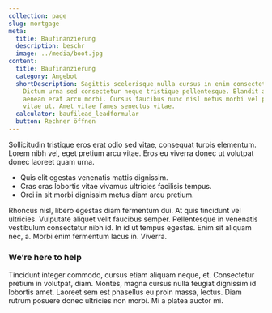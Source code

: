 ```yaml
---
collection: page
slug: mortgage
meta:
  title: Baufinanzierung
  description: beschr
  image: ../media/boot.jpg
content:
  title: Baufinanzierung
  category: Angebot
  shortDescription: Sagittis scelerisque nulla cursus in enim consectetur quam.
    Dictum urna sed consectetur neque tristique pellentesque. Blandit amet, sed
    aenean erat arcu morbi. Cursus faucibus nunc nisl netus morbi vel porttitor
    vitae ut. Amet vitae fames senectus vitae.
  calculator: baufilead_leadformular
  button: Rechner öffnen
---
```


Sollicitudin tristique eros erat odio sed vitae, consequat turpis elementum. Lorem nibh vel, eget pretium arcu vitae. Eros eu viverra donec ut volutpat donec laoreet quam urna.

- Quis elit egestas venenatis mattis dignissim.
- Cras cras lobortis vitae vivamus ultricies facilisis tempus.
- Orci in sit morbi dignissim metus diam arcu pretium.

Rhoncus nisl, libero egestas diam fermentum dui. At quis tincidunt vel ultricies. Vulputate aliquet velit faucibus semper. Pellentesque in venenatis vestibulum consectetur nibh id. In id ut tempus egestas. Enim sit aliquam nec, a. Morbi enim fermentum lacus in. Viverra.

### We’re here to help

Tincidunt integer commodo, cursus etiam aliquam neque, et. Consectetur pretium in volutpat, diam. Montes, magna cursus nulla feugiat dignissim id lobortis amet. Laoreet sem est phasellus eu proin massa, lectus. Diam rutrum posuere donec ultricies non morbi. Mi a platea auctor mi.
